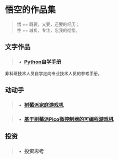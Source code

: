 # 悟空的作品集

> 悟 == 既要，又要，还要的经历；  
> 空 == 减负，专注，忘我的彻悟。

## 文字作品

> * ### [Python自学手册](/PythonHandbook/)  
非科班技术人员自学走向专业技术人员的参考手册。


## 动动手

> * ### [树莓派家庭游戏机](/RaspberryPi-FC/)

> * ### [基于树莓派Pico微控制器的可编程游戏机](/Pico/)

## 投资

> * ### 投资思考

